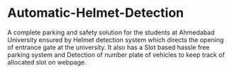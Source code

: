 # Automatic-Helmet-Detection
A complete parking and safety solution for the students at Ahmedabad University ensured by Helmet detection system which directs the opening of entrance gate at the university.  It also has a Slot based hassle free parking system and Detection of number plate of vehicles to keep track of allocated slot on webpage.
